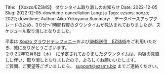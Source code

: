Title: 【Xoxzo/EZSMS】 ダウンタイム取り消しのお知らせ 
Date: 2022-12-05
Slug: 2022-12-05-downtime-cancellation
Lang: ja
Tags: ezsms; xoxzo; 2022; downtime;
Author: Aiko Yokoyama
Summary:　データベースアップグレードのため、3０分〜1時間程度のダウンタイムが見込まれておりましたが、スケジュール取り消しとなりました。

平素は [Xoxzo クラウドテレフォニー](https://xoxzo.com/)および[SMS送信　EZSMS](https://www.ezsms.biz/)をご利用いただき、誠にありがとうございます。
<br>
２０２2年12月8日（木）　に予定されておりましたダウンタイムは、内容の見直しに伴い、取り消しとなりましたので、よろしくお願いいたします。
<br>
ご質問、ご要望等ございましたら、 support@ezsms.biz までご連絡ください。


